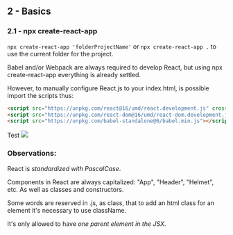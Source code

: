 ## 2 - Basics

### 2.1 - npx create-react-app

```npx create-react-app 'folderProjectName'``` or ```npx create-react-app .``` to use the current folder for the project.

Babel and/or Webpack are always required to develop React, but using npx create-react-app everything is already settled.

However, to manually configure React.js to your index.html, is possible import the scripts thus:

```html
<script src="https://unpkg.com/react@16/umd/react.development.js" crossorigin></script>
<script src="https://unpkg.com/react-dom@16/umd/react-dom.development.js" crossorigin></script>
<script src="https://unpkg.com/babel-standalone@6/babel.min.js"></script>
```
Test ![](https://prnt.sc/uu2zu0)

### Observations:

React is *standardized with PascalCase*.

Components in React are always capitalized: "App", "Header", "Helmet", etc. As well as classes and constructors.

Some words are reserved in .js, as class, that to add an html class for an element it's necessary to use className.

It's only allowed to have *one parent element in the JSX*.
